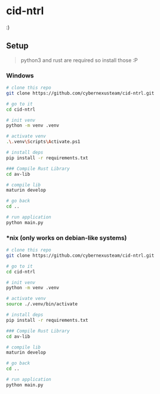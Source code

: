 # cid-ntrl
:)

## Setup
> python3 and rust are required so install those :P

### Windows
```sh
# clone this repo
git clone https://github.com/cybernexusteam/cid-ntrl.git

# go to it
cd cid-ntrl

# init venv
python -m venv .venv

# activate venv
.\.venv\Scripts\Activate.ps1

# install deps
pip install -r requirements.txt

### Compile Rust Library
cd av-lib

# compile lib
maturin develop

# go back
cd ..

# run application
python main.py

```

### *nix (only works on debian-like systems)
```sh
# clone this repo
git clone https://github.com/cybernexusteam/cid-ntrl.git

# go to it
cd cid-ntrl

# init venv
python -m venv .venv

# activate venv
source ./.venv/bin/activate

# install deps
pip install -r requirements.txt

### Compile Rust Library
cd av-lib

# compile lib
maturin develop

# go back
cd ..

# run application
python main.py

```
